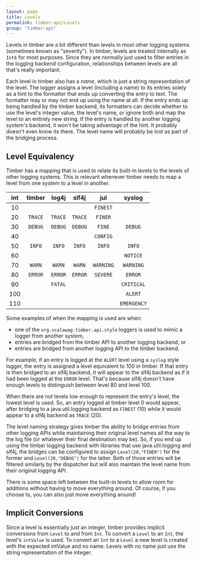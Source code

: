 ```yaml
---
layout: page
title: Levels
permalink: timber-api/Levels
group: "timber-api"
---
```


Levels in timber are a bit different than levels in most other logging systems (sometimes known as "severity").
In timber, levels are treated internally as `Int`s for most purposes. Since they are normally just used to filter
entries in the logging backend configuration, relationships between levels are all that's really important.

Each level in timber also has a _name_, which is just a string representation of the level.  The logger assigns a
level (including a name) to its entries solely as a hint to the formatter that ends up converting the entry to text.
The formatter may or may not end up using the name at all.
If the entry ends up being handled by the timber backend, its formatters can decide whether to use the level's integer
value, the level's name, or ignore both and map the level to an entirely new string.  If the entry is handled by
another logging system's backend, it won't be taking advantage of the hint.  It probably doesn't even know its there.
The level name will probably be lost as part of the bridging process.

## Level Equivalency

Timber has a mapping that is used to relate its built-in levels to the levels of other logging systems.  This is
relevant whenever timber needs to map a level from one system to a level in another.

|int|timber     |log4j      |slf4j      |jul        |syslog     |
|:-:|:---------:|:---------:|:---------:|:---------:|:---------:|
| 10|           |           |           |`FINEST`   |           |
| 20|`TRACE`    |`TRACE`    |`TRACE`    |`FINER`    |           |
| 30|`DEBUG`    |`DEBUG`    |`DEBUG`    |`FINE`     |`DEBUG`    |
| 40|           |           |           |`CONFIG`   |           |
| 50|`INFO`     |`INFO`     |`INFO`     |`INFO`     |`INFO`     |
| 60|           |           |           |           |`NOTICE`   |
| 70|`WARN`     |`WARN`     |`WARN`     |`WARNING`  |`WARNING`  |
| 80|`ERROR`    |`ERROR`    |`ERROR`    |`SEVERE`   |`ERROR`    |
| 90|           |`FATAL`    |           |           |`CRITICAL` |
|100|           |           |           |           |`ALERT`    |
|110|           |           |           |           |`EMERGENCY`|

Some examples of when the mapping is used are when:

* one of the `org.scalawag.timber.api.style` loggers is used to mimic a logger from another system,
* entries are bridged from the timber API to another logging backend, or
* entries are bridged from another logging API to the timber backend.

For example, if an entry is logged at the `ALERT` level using a `syslog` style logger, the entry is assigned a level
equivalent to 100 in timber.  If that entry is then bridged to an slf4j backend, it will appear to the slf4j backend
as if it had been logged at the `ERROR` level.  That's because slf4j doesn't have enough levels to distinguish between
level 80 and level 100.

When there are not levels low enough to represent the entry's level, the lowest level is used.  So, an entry logged at
timber level 0 would appear, after bridging to a java.util.logging backend as `FINEST` (10) while it would appear to a
slf4j backend as `TRACE` (20).

The level naming strategy gives timber the ability to bridge entries from other logging APIs while maintaining their
original level names all the way to the log file (or whatever their final destination may be).  So, if you end up
using the timber logging backend with libraries that use java.util.logging and slf4j, the bridges can be configured
to assign `Level(20,"FINER")` for the former and `Level(20,"DEBUG")` for the latter.  Both of those entries will be
filtered similarly by the dispatcher but will also maintain the level name from their original logging API.

There is some space left between the built-in levels to allow room for additions without having to move everything
around.  Of course, if you choose to, you can also just move everything around!

## Implicit Conversions

Since a level is essentially just an integer, timber provides implicit conversions from `Level` to and from `Int`.
To convert a `Level` to an `Int`, the level's `intValue` is used.  To convert an `Int` to a `Level` a new level is
created with the expected intValue and no name.  Levels with no name just use the string representation of the integer.
